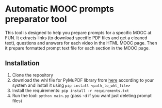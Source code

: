 # Automatic MOOC prompts preparator tool

This tool is designed to help you prepare prompts for a specific MOOC at FUN. It extracts links (to download specific PDF files and get a cleaned text), questions and answers for each video in the HTML MOOC page. Then it prepare formatted prompt text file for each section in the MOOC page.

## Installation

1. Clone the repository
1. download the whl file for PyMuPDF library from [here](https://pypi.org/project/PyMuPDF/#files) according to your system
   and install it using `pip install <path_to_whl_file>`
1. Install the requirements: `pip install -r requirements.txt`
1. Run the tool: `python main.py` (pass *-d* if you want just deleting prompt files)